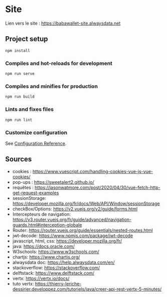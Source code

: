 # Site

Lien vers le site : https://babawallet-site.alwaysdata.net

## Project setup
```
npm install
```

### Compiles and hot-reloads for development
```
npm run serve
```

### Compiles and minifies for production
```
npm run build
```

### Lints and fixes files
```
npm run lint
```

### Customize configuration
See [Configuration Reference](https://cli.vuejs.org/config/).

## Sources 
 *   cookies : https://www.vuescript.com/handling-cookies-vue-js-vue-cookies/
 *   pop-ups : https://sweetalert2.github.io/
 *   requêtes : https://jasonwatmore.com/post/2020/04/30/vue-fetch-http-get-request-examples
 *   sessionStorage: https://developer.mozilla.org/fr/docs/Web/API/Window/sessionStorage
 *   checkBox/Options: https://v2.vuejs.org/v2/guide/forms.html
 *   Intercepteurs de navigation: https://v3.router.vuejs.org/fr/guide/advanced/navigation-guards.html#interception-globale
 *   Router: https://router.vuejs.org/guide/essentials/nested-routes.html
 *   jwt-decode: https://www.npmjs.com/package/jwt-decode
 *   javascript, html, css: https://developer.mozilla.org/fr/
 *   java: https://docs.oracle.com/
 *   W3schools: https://www.w3schools.com/
 *   chartjs: https://www.chartjs.org/
 *   alwaysdata doc: https://help.alwaysdata.com/en/
 *   stackoverflow: https://stackoverflow.com/
 *   delftstack: https://www.delftstack.com/
 *   vertx: https://vertx.io/docs/
 *   tuto vertx: https://thierry-leriche-dessirier.developpez.com/tutoriels/java/creer-api-rest-vertx-5-minutes/

